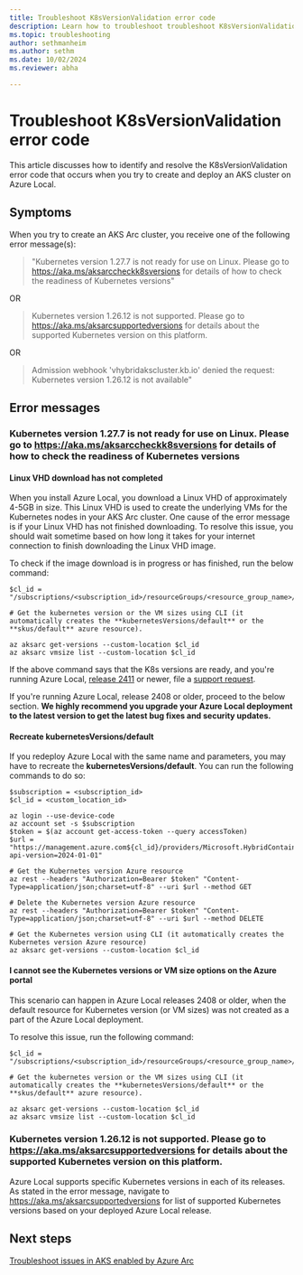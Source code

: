 ```yaml
---
title: Troubleshoot K8sVersionValidation error code
description: Learn how to troubleshoot troubleshoot K8sVersionValidation error code
ms.topic: troubleshooting
author: sethmanheim
ms.author: sethm
ms.date: 10/02/2024
ms.reviewer: abha

---
```


# Troubleshoot K8sVersionValidation error code

This article discusses how to identify and resolve the K8sVersionValidation error code that occurs when you try to create and deploy an AKS cluster on Azure Local.

## Symptoms

When you try to create an AKS Arc cluster, you receive one of the following error message(s):

> "Kubernetes version 1.27.7 is not ready for use on Linux. Please go to https://aka.ms/aksarccheckk8sversions for details of how to check the readiness of Kubernetes versions"

OR

> Kubernetes version 1.26.12 is not supported. Please go to https://aka.ms/aksarcsupportedversions for details about the supported Kubernetes version on this platform.

OR

> Admission webhook \'vhybridakscluster.kb.io\' denied the request: Kubernetes version 1.26.12 is not available"


## Error messages

### Kubernetes version 1.27.7 is not ready for use on Linux. Please go to https://aka.ms/aksarccheckk8sversions for details of how to check the readiness of Kubernetes versions

#### Linux VHD download has not completed

When you install Azure Local, you download a Linux VHD of approximately 4-5GB in size. This Linux VHD is used to create the underlying VMs for the Kubernetes nodes in your AKS Arc cluster. One cause of the error message is if your Linux VHD has not finished downloading. To resolve this issue, you should wait sometime based on how long it takes for your internet connection to finish downloading the Linux VHD image. 

To check if the image download is in progress or has finished, run the below command: 

```azurecli
$cl_id = "/subscriptions/<subscription_id>/resourceGroups/<resource_group_name>/providers/Microsoft.ExtendedLocation/customLocations/<custom_location_name>"
          
# Get the kubernetes version or the VM sizes using CLI (it automatically creates the **kubernetesVersions/default** or the **skus/default** azure resource).

az aksarc get-versions --custom-location $cl_id
az aksarc vmsize list --custom-location $cl_id
```

If the above command says that the K8s versions are ready, and you're running Azure Local, [release 2411](/azure/aks/hybrid/aks-whats-new-23h2#release-2411) or newer, file a [support request](/help-support.md).

If you're running Azure Local, release 2408 or older, proceed to the below section. **We highly recommend you upgrade your Azure Local deployment to the latest version to get the latest bug fixes and security updates.**

#### Recreate **kubernetesVersions/default** 

If you redeploy Azure Local with the same name and parameters, you may have to recreate the **kubernetesVersions/default**. You can run the following commands to do so:

```azurecli
$subscription = <subscription_id>
$cl_id = <custom_location_id>

az login --use-device-code
az account set -s $subscription
$token = $(az account get-access-token --query accessToken)
$url = "https://management.azure.com${cl_id}/providers/Microsoft.HybridContainerService/kubernetesVersions/default?api-version=2024-01-01"

# Get the Kubernetes version Azure resource
az rest --headers "Authorization=Bearer $token" "Content-Type=application/json;charset=utf-8" --uri $url --method GET

# Delete the Kubernetes version Azure resource
az rest --headers "Authorization=Bearer $token" "Content-Type=application/json;charset=utf-8" --uri $url --method DELETE

# Get the Kubernetes version using CLI (it automatically creates the Kubernetes version Azure resource)
az aksarc get-versions --custom-location $cl_id
```

#### I cannot see the Kubernetes versions or VM size options on the Azure portal

This scenario can happen in Azure Local releases 2408 or older, when the default resource for Kubernetes version (or VM sizes) was not created as a part of the Azure Local deployment.

To resolve this issue, run the following command:

```azurecli
$cl_id = "/subscriptions/<subscription_id>/resourceGroups/<resource_group_name>/providers/Microsoft.ExtendedLocation/customLocations/<custom_location_name>"
          
# Get the kubernetes version or the VM sizes using CLI (it automatically creates the **kubernetesVersions/default** or the **skus/default** azure resource).

az aksarc get-versions --custom-location $cl_id
az aksarc vmsize list --custom-location $cl_id
```

### Kubernetes version 1.26.12 is not supported. Please go to https://aka.ms/aksarcsupportedversions for details about the supported Kubernetes version on this platform.

Azure Local supports specific Kubernetes versions in each of its releases. As stated in the error message, navigate to https://aka.ms/aksarcsupportedversions for list of supported Kubernetes versions based on your deployed Azure Local release.

## Next steps

[Troubleshoot issues in AKS enabled by Azure Arc](aks-troubleshoot.md)
